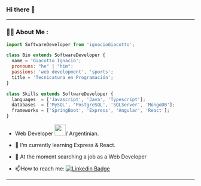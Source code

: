 ### Hi there 👋

---
### :man_technologist: About Me :

```js
import SoftwareDeveloper from 'ignacioGiacotto';

class Bio extends SoftwareDeveloper {
  name = 'Giacotto Ignacio';
  pronouns: "he" | "him":
  passions: 'web development', 'sports';
  title = 'Tecnicatura en Programación';
}

class Skills extends SoftwareDeveloper {
  languages  = ['Javascript', 'Java', 'Typescript'];
  databases  = ['MySQL', 'PostgreSQL', 'SQLServer', 'MongoDB'];
  frameworks = ['SpringBoot', 'Express', 'Angular', 'React'];
}
```

- Web Developer <img src="https://media.giphy.com/media/WUlplcMpOCEmTGBtBW/giphy.gif" width="30">/ Argentinian.
  
- :telescope: I’m currently learning Express & React.

- 🌱 At the moment searching a job as a Web Developer

- :mailbox:How to reach me: [![Linkedin Badge](https://img.shields.io/badge/-Nacho-blue?style=flat&logo=Linkedin&logoColor=white
)](https://www.linkedin.com/in/ignacio-giacotto/)


---

<!--
**ignaciogiacotto/ignaciogiacotto** is a ✨ _special_ ✨ repository because its `README.md` (this file) appears on your GitHub profile.

Here are some ideas to get you started:

- 🔭 I’m currently working on ...
- 🌱 I’m currently learning ...
- 👯 I’m looking to collaborate on ...
- 🤔 I’m looking for help with ...
- 💬 Ask me about ...
- 📫 How to reach me: ...
- 😄 Pronouns: ...
- ⚡ Fun fact: ...
-->

